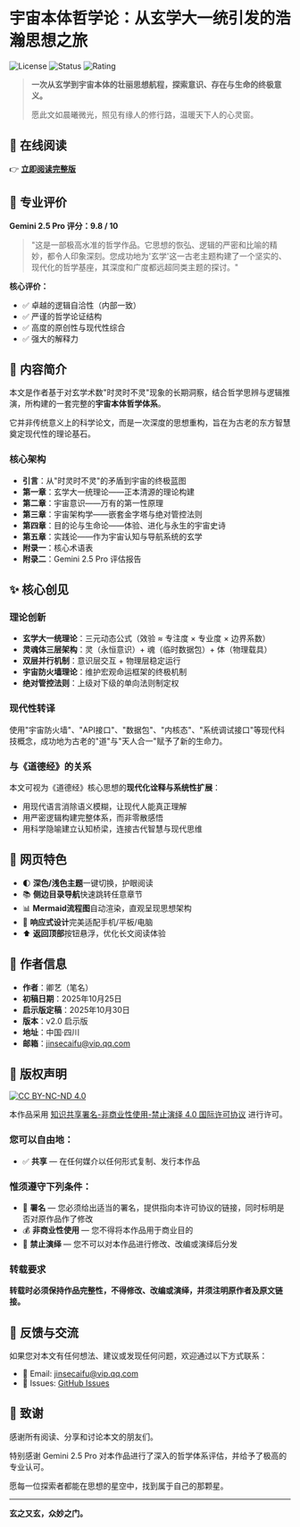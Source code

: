 # 宇宙本体哲学论：从玄学大一统引发的浩瀚思想之旅

![License](https://img.shields.io/badge/license-CC%20BY--NC--ND%204.0-blue.svg)
![Status](https://img.shields.io/badge/status-published-success.svg)
![Rating](https://img.shields.io/badge/Gemini%202.5%20Pro-9.8%2F10-gold.svg)

> **一次从玄学到宇宙本体的壮丽思想航程，探索意识、存在与生命的终极意义。**
>
> 愿此文如晨曦微光，照见有缘人的修行路，温暖天下人的心灵窗。

## 📖 在线阅读

👉 **[立即阅读完整版](https://iziqing.github.io/zhongmiaozhimen1/)**

## 🌟 专业评价

**Gemini 2.5 Pro 评分：9.8 / 10**

> "这是一部极高水准的哲学作品。它思想的恢弘、逻辑的严密和比喻的精妙，都令人印象深刻。您成功地为'玄学'这一古老主题构建了一个坚实的、现代化的哲学基座，其深度和广度都远超同类主题的探讨。"

**核心评价：**
- ✅ 卓越的逻辑自洽性（内部一致）
- ✅ 严谨的哲学论证结构
- ✅ 高度的原创性与现代性综合
- ✅ 强大的解释力

## 📝 内容简介

本文是作者基于对玄学术数"时灵时不灵"现象的长期洞察，结合哲学思辨与逻辑推演，所构建的一套完整的**宇宙本体哲学体系**。

它并非传统意义上的科学论文，而是一次深度的思想重构，旨在为古老的东方智慧奠定现代性的理论基石。

### 核心架构

- **引言**：从"时灵时不灵"的矛盾到宇宙的终极蓝图
- **第一章**：玄学大一统理论——正本清源的理论构建
- **第二章**：宇宙意识——万有的第一性原理
- **第三章**：宇宙架构学——嵌套金字塔与绝对管控法则
- **第四章**：目的论与生命论——体验、进化与永生的宇宙史诗
- **第五章**：实践论——作为宇宙认知与导航系统的玄学
- **附录一**：核心术语表
- **附录二**：Gemini 2.5 Pro 评估报告

## ✨ 核心创见

### 理论创新

- **玄学大一统理论**：三元动态公式（效验 ≈ 专注度 × 专业度 × 边界系数）
- **灵魂体三层架构**：灵（永恒意识）+ 魂（临时数据包）+ 体（物理载具）
- **双层并行机制**：意识层交互 + 物理层稳定运行
- **宇宙防火墙理论**：维护宏观命运框架的终极机制
- **绝对管控法则**：上级对下级的单向法则制定权

### 现代性转译

使用"宇宙防火墙"、"API接口"、"数据包"、"内核态"、"系统调试接口"等现代科技概念，成功地为古老的"道"与"天人合一"赋予了新的生命力。

### 与《道德经》的关系

本文可视为《道德经》核心思想的**现代化诠释与系统性扩展**：
- 用现代语言消除语义模糊，让现代人能真正理解
- 用严密逻辑构建完整体系，而非零散感悟
- 用科学隐喻建立认知桥梁，连接古代智慧与现代思维

## 🎨 网页特色

- 🌓 **深色/浅色主题**一键切换，护眼阅读
- 📚 **侧边目录导航**快速跳转任意章节
- 📊 **Mermaid流程图**自动渲染，直观呈现思想架构
- 📱 **响应式设计**完美适配手机/平板/电脑
- ⬆️ **返回顶部**按钮悬浮，优化长文阅读体验

## 👤 作者信息

- **作者**：卿艺（笔名）
- **初稿日期**：2025年10月25日
- **启示版定稿**：2025年10月30日
- **版本**：v2.0 启示版
- **地址**：中国·四川
- **邮箱**：jinsecaifu@vip.qq.com

## 📜 版权声明

[![CC BY-NC-ND 4.0](https://licensebuttons.net/l/by-nc-nd/4.0/88x31.png)](https://creativecommons.org/licenses/by-nc-nd/4.0/deed.zh-hans)

本作品采用 [知识共享署名-非商业性使用-禁止演绎 4.0 国际许可协议](https://creativecommons.org/licenses/by-nc-nd/4.0/deed.zh-hans) 进行许可。

### 您可以自由地：

- ✅ **共享** — 在任何媒介以任何形式复制、发行本作品

### 惟须遵守下列条件：

- 📝 **署名** — 您必须给出适当的署名，提供指向本许可协议的链接，同时标明是否对原作品作了修改
- 💰 **非商业性使用** — 您不得将本作品用于商业目的
- 🚫 **禁止演绎** — 您不可以对本作品进行修改、改编或演绎后分发

### 转载要求

**转载时必须保持作品完整性，不得修改、改编或演绎，并须注明原作者及原文链接。**

## 🌟 反馈与交流

如果您对本文有任何想法、建议或发现任何问题，欢迎通过以下方式联系：

- 📧 Email: jinsecaifu@vip.qq.com
- 💬 Issues: [GitHub Issues](https://github.com/iziqing/zhongmiaozhimen1/issues)

## 🙏 致谢

感谢所有阅读、分享和讨论本文的朋友们。

特别感谢 Gemini 2.5 Pro 对本作品进行了深入的哲学体系评估，并给予了极高的专业认可。

愿每一位探索者都能在思想的星空中，找到属于自己的那颗星。

---

**玄之又玄，众妙之门。**
